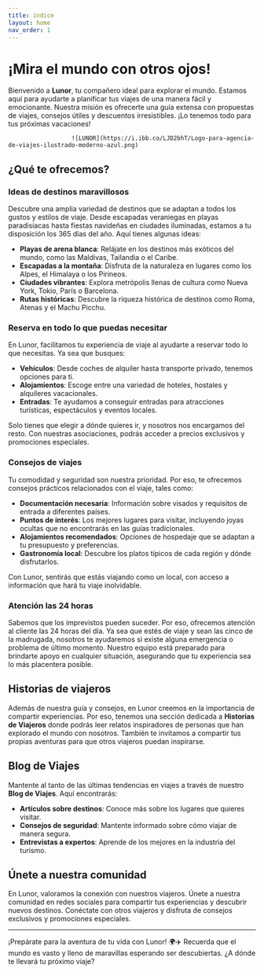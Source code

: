 ```yaml
---
title: índice
layout: home
nav_order: 1
---
```


# ¡Mira el mundo con otros ojos!

Bienvenido a **Lunor**, tu compañero ideal para explorar el mundo. Estamos aquí para ayudarte a planificar tus viajes de una manera fácil y emocionante. Nuestra misión es ofrecerte una guía extensa con propuestas de viajes, consejos útiles y descuentos irresistibles. ¡Lo tenemos todo para tus próximas vacaciones!

                      ![LUNOR](https://i.ibb.co/LJD2bhT/Logo-para-agencia-de-viajes-ilustrado-moderno-azul.png)

## ¿Qué te ofrecemos?

### Ideas de destinos maravillosos
Descubre una amplia variedad de destinos que se adaptan a todos los gustos y estilos de viaje. Desde escapadas veraniegas en playas paradisíacas hasta fiestas navideñas en ciudades iluminadas, estamos a tu disposición los 365 días del año. Aquí tienes algunas ideas:

- **Playas de arena blanca**: Relájate en los destinos más exóticos del mundo, como las Maldivas, Tailandia o el Caribe.
- **Escapadas a la montaña**: Disfruta de la naturaleza en lugares como los Alpes, el Himalaya o los Pirineos.
- **Ciudades vibrantes**: Explora metrópolis llenas de cultura como Nueva York, Tokio, París o Barcelona.
- **Rutas históricas**: Descubre la riqueza histórica de destinos como Roma, Atenas y el Machu Picchu.

### Reserva en todo lo que puedas necesitar
En Lunor, facilitamos tu experiencia de viaje al ayudarte a reservar todo lo que necesitas. Ya sea que busques:

- **Vehículos**: Desde coches de alquiler hasta transporte privado, tenemos opciones para ti.
- **Alojamientos**: Escoge entre una variedad de hoteles, hostales y alquileres vacacionales.
- **Entradas**: Te ayudamos a conseguir entradas para atracciones turísticas, espectáculos y eventos locales.

Solo tienes que elegir a dónde quieres ir, y nosotros nos encargamos del resto. Con nuestras asociaciones, podrás acceder a precios exclusivos y promociones especiales.

### Consejos de viajes
Tu comodidad y seguridad son nuestra prioridad. Por eso, te ofrecemos consejos prácticos relacionados con el viaje, tales como:

- **Documentación necesaria**: Información sobre visados y requisitos de entrada a diferentes países.
- **Puntos de interés**: Los mejores lugares para visitar, incluyendo joyas ocultas que no encontrarás en las guías tradicionales.
- **Alojamientos recomendados**: Opciones de hospedaje que se adaptan a tu presupuesto y preferencias.
- **Gastronomía local**: Descubre los platos típicos de cada región y dónde disfrutarlos.

Con Lunor, sentirás que estás viajando como un local, con acceso a información que hará tu viaje inolvidable.

### Atención las 24 horas
Sabemos que los imprevistos pueden suceder. Por eso, ofrecemos atención al cliente las 24 horas del día. Ya sea que estés de viaje y sean las cinco de la madrugada, nosotros te ayudaremos si existe alguna emergencia o problema de último momento. Nuestro equipo está preparado para brindarte apoyo en cualquier situación, asegurando que tu experiencia sea lo más placentera posible.

## Historias de viajeros
Además de nuestra guía y consejos, en Lunor creemos en la importancia de compartir experiencias. Por eso, tenemos una sección dedicada a **Historias de Viajeros** donde podrás leer relatos inspiradores de personas que han explorado el mundo con nosotros. También te invitamos a compartir tus propias aventuras para que otros viajeros puedan inspirarse.

## Blog de Viajes
Mantente al tanto de las últimas tendencias en viajes a través de nuestro **Blog de Viajes**. Aquí encontrarás:

- **Artículos sobre destinos**: Conoce más sobre los lugares que quieres visitar.
- **Consejos de seguridad**: Mantente informado sobre cómo viajar de manera segura.
- **Entrevistas a expertos**: Aprende de los mejores en la industria del turismo.

## Únete a nuestra comunidad
En Lunor, valoramos la conexión con nuestros viajeros. Únete a nuestra comunidad en redes sociales para compartir tus experiencias y descubrir nuevos destinos. Conéctate con otros viajeros y disfruta de consejos exclusivos y promociones especiales.

---

¡Prepárate para la aventura de tu vida con Lunor! 🌍✈️
Recuerda que el mundo es vasto y lleno de maravillas esperando ser descubiertas. ¿A dónde te llevará tu próximo viaje?






